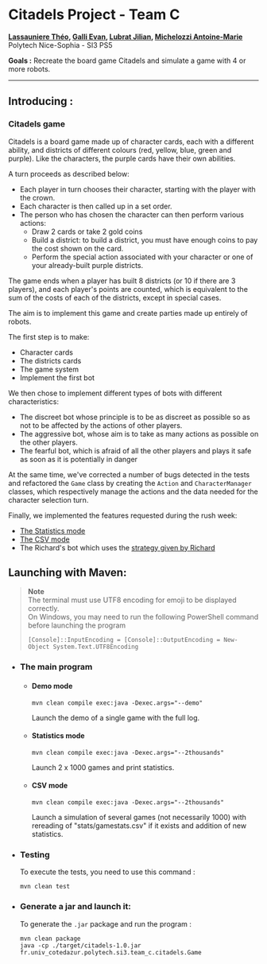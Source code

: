# Citadels Project - Team C

**[Lassauniere Théo](https://github.com/theoLassauniere), [Galli Evan](https://github.com/06Games),
[Lubrat Jilian](https://github.com/LubratJilian), [Michelozzi Antoine-Marie](https://github.com/mantoniu)**  
Polytech Nice-Sophia - SI3 PS5

**Goals :** Recreate the board game Citadels and simulate a game with 4 or more robots.

------------------------

## Introducing :

### Citadels game

Citadels is a board game made up of character cards, each with a different ability,
and districts of different colours (red, yellow, blue, green and purple).
Like the characters, the purple cards have their own abilities.

A turn proceeds as described below:

* Each player in turn chooses their character, starting with the player with the crown.
* Each character is then called up in a set order.
* The person who has chosen the character can then perform various actions:
  * Draw 2 cards or take 2 gold coins
  * Build a district: to build a district, you must have enough coins to pay the cost shown on the card.
  * Perform the special action associated with your character or one of your already-built purple districts.

The game ends when a player has built 8 districts (or 10 if there are 3 players), and each player's points are counted,
which is equivalent to the sum of the costs of each of the districts, except in special cases.

The aim is to implement this game and create parties made up entirely of robots.

The first step is to make:

- Character cards
- The districts cards
- The game system
- Implement the first bot

We then chose to implement different types of bots with different characteristics:

- The discreet bot whose principle is to be as discreet as possible so as not to be affected by
  the actions of other players.
- The aggressive bot, whose aim is to take as many actions as possible on the other players.
- The fearful bot, which is afraid of all the other players and plays it safe as soon as it is potentially in danger

At the same time, we've corrected a number of bugs detected in the tests and refactored the `Game`
class by creating the `Action` and `CharacterManager` classes, which respectively
manage the actions and the data needed for the character selection turn.

Finally, we implemented the features requested during the rush week:

- [The Statistics mode](#statistics-mode)
- [The CSV mode](#csv-mode)
- The Richard's bot which uses
  the [strategy given by Richard](https://forum.trictrac.net/t/citadelles-charte-citadelles-de-base/509)

## Launching with Maven:

> **Note**  
> The terminal must use UTF8 encoding for emoji to be displayed correctly.  
> On Windows, you may need to run the following PowerShell command before launching the program
> ```pwsh
> [Console]::InputEncoding = [Console]::OutputEncoding = New-Object System.Text.UTF8Encoding
> ```

- ### The main program
  - #### Demo mode
      ```
      mvn clean compile exec:java -Dexec.args="--demo"
      ```
    Launch the demo of a single game with the full log.

  - #### Statistics mode
      ```
      mvn clean compile exec:java -Dexec.args="--2thousands"
      ```
    Launch 2 x 1000 games and print statistics.

  - #### CSV mode
      ```
      mvn clean compile exec:java -Dexec.args="--2thousands"
      ```
    Launch a simulation of several games (not necessarily 1000) with
    rereading of "stats/gamestats.csv" if it exists and addition of new statistics.

- ### Testing
  To execute the tests, you need to use this command :

  ```
  mvn clean test
  ```

- ### Generate a jar and launch it:
  To generate the `.jar` package and run the program :

  ```
  mvn clean package
  java -cp ./target/citadels-1.0.jar fr.univ_cotedazur.polytech.si3.team_c.citadels.Game
  ```